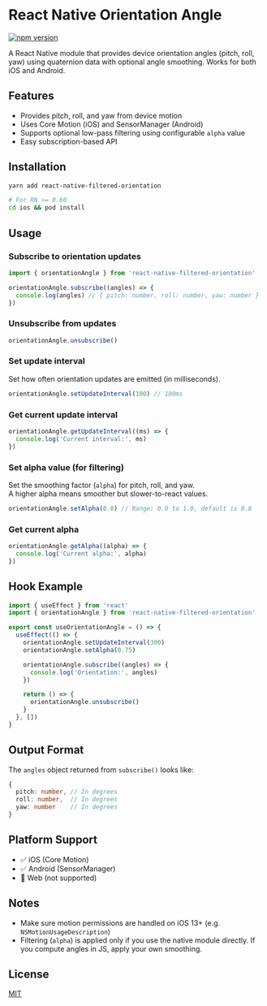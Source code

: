 # React Native Orientation Angle

[![npm version](https://badge.fury.io/js/react-native-filtered-orientation.svg)](https://badge.fury.io/js/react-native-filtered-orientation)

A React Native module that provides device orientation angles (pitch, roll, yaw) using quaternion data with optional angle smoothing. Works for both iOS and Android.

## Features

- Provides pitch, roll, and yaw from device motion
- Uses Core Motion (iOS) and SensorManager (Android)
- Supports optional low-pass filtering using configurable `alpha` value
- Easy subscription-based API

## Installation

```bash
yarn add react-native-filtered-orientation

# For RN >= 0.60
cd ios && pod install
```

## Usage

### Subscribe to orientation updates

```js
import { orientationAngle } from 'react-native-filtered-orientation'

orientationAngle.subscribe((angles) => {
  console.log(angles) // { pitch: number, roll: number, yaw: number }
})
```

### Unsubscribe from updates

```js
orientationAngle.unsubscribe()
```

### Set update interval

Set how often orientation updates are emitted (in milliseconds).

```js
orientationAngle.setUpdateInterval(100) // 100ms
```

### Get current update interval

```js
orientationAngle.getUpdateInterval((ms) => {
  console.log('Current interval:', ms)
})
```

### Set alpha value (for filtering)

Set the smoothing factor (`alpha`) for pitch, roll, and yaw.  
A higher alpha means smoother but slower-to-react values.

```js
orientationAngle.setAlpha(0.8) // Range: 0.0 to 1.0, default is 0.8
```

### Get current alpha

```js
orientationAngle.getAlpha((alpha) => {
  console.log('Current alpha:', alpha)
})
```

## Hook Example

```js
import { useEffect } from 'react'
import { orientationAngle } from 'react-native-filtered-orientation'

export const useOrientationAngle = () => {
  useEffect(() => {
    orientationAngle.setUpdateInterval(300)
    orientationAngle.setAlpha(0.75)

    orientationAngle.subscribe((angles) => {
      console.log('Orientation:', angles)
    })

    return () => {
      orientationAngle.unsubscribe()
    }
  }, [])
}
```

## Output Format

The `angles` object returned from `subscribe()` looks like:

```ts
{
  pitch: number, // In degrees
  roll: number,  // In degrees
  yaw: number    // In degrees
}
```

## Platform Support

- ✅ iOS (Core Motion)
- ✅ Android (SensorManager)
- 🔲 Web (not supported)

## Notes

- Make sure motion permissions are handled on iOS 13+ (e.g. `NSMotionUsageDescription`)
- Filtering (`alpha`) is applied only if you use the native module directly. If you compute angles in JS, apply your own smoothing.

## License

[MIT](LICENSE.md)
